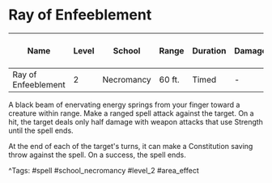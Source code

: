 # Ray of Enfeeblement

| Name | Level | School | Range | Duration | Damage | Save DC & Type |
|------|-------|--------|-------|----------|--------|----------------|
| Ray of Enfeeblement | 2 | Necromancy | 60 ft. | Timed | - | - |

A black beam of enervating energy springs from your finger toward a creature within range. Make a ranged spell attack against the target. On a hit, the target deals only half damage with weapon attacks that use Strength until the spell ends.

At the end of each of the target's turns, it can make a Constitution saving throw against the spell. On a success, the spell ends.

^Tags: #spell #school_necromancy #level_2 #area_effect